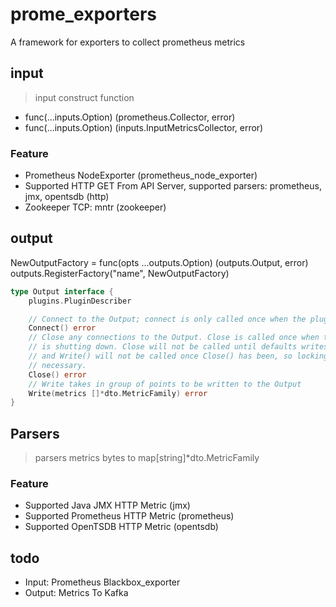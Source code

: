 # prome_exporters
A framework for exporters to collect prometheus metrics

## input

> input construct function

* func(...inputs.Option) (prometheus.Collector, error)
* func(...inputs.Option) (inputs.InputMetricsCollector, error)

### Feature

* Prometheus NodeExporter (prometheus_node_exporter)
* Supported HTTP GET From API Server, supported parsers: prometheus, jmx, opentsdb (http)
* Zookeeper TCP: mntr (zookeeper)

## output

NewOutputFactory = func(opts ...outputs.Option) (outputs.Output, error)
outputs.RegisterFactory("name", NewOutputFactory)

```go
type Output interface {
    plugins.PluginDescriber

	// Connect to the Output; connect is only called once when the plugin starts
	Connect() error
	// Close any connections to the Output. Close is called once when the output
	// is shutting down. Close will not be called until defaults writes have finished,
	// and Write() will not be called once Close() has been, so locking is not
	// necessary.
	Close() error
	// Write takes in group of points to be written to the Output
	Write(metrics []*dto.MetricFamily) error
}
```

## Parsers

> parsers metrics bytes to map[string]*dto.MetricFamily

### Feature

* Supported Java JMX HTTP Metric (jmx)
* Supported Prometheus HTTP Metric (prometheus)
* Supported OpenTSDB HTTP Metric (opentsdb)

## todo

* Input: Prometheus Blackbox_exporter
* Output: Metrics To Kafka
